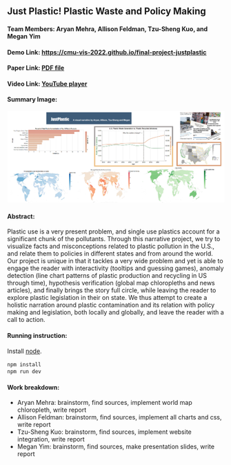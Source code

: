 ## Just Plastic! Plastic Waste and Policy Making
#### Team Members: Aryan Mehra, Allison Feldman, Tzu-Sheng Kuo, and Megan Yim

#### Demo Link: https://cmu-vis-2022.github.io/final-project-justplastic

#### Paper Link: [PDF file](https://drive.google.com/file/d/1sYMyUw1_NNVrGLDt51pYX1pjfLyhXVoc/view?usp=share_link)

#### Video Link: [YouTube player](https://drive.google.com/file/d/15Z6YCxWAUgjif7z-d4D_VrIfi-YGBrcn/view?usp=sharing)

#### Summary Image:
![Screenshots of all of our charts](/images/summaryimage.png)

#### Abstract:

Plastic use is a very present problem, and single use plastics account for a significant chunk of the pollutants. Through this narrative project, we try to visualize facts and misconceptions related to plastic pollution in the U.S., and relate them to policies in different states and from around the world. Our project is unique in that it tackles a very wide problem and yet is able to engage the reader with interactivity (tooltips and guessing games), anomaly detection (line chart patterns of plastic production and recycling in US through time), hypothesis verification (global map chloropleths and news articles), and finally brings the story full circle, while leaving the reader to explore plastic legislation in their on state. We thus attempt to create a holistic narration around plastic contamination and its relation with policy making and legislation, both locally and globally, and leave the reader with a call to action.

#### Running instruction:

Install [node](https://nodejs.org/en/).

```bash
npm install
npm run dev
```

#### Work breakdown:
- Aryan Mehra: brainstorm, find sources, implement world map chloropleth, write report
- Allison Feldman: brainstorm, find sources, implement all charts and css, write report
- Tzu-Sheng Kuo: brainstorm, find sources, implement website integration, write report
- Megan Yim: brainstorm, find sources, make presentation slides, write report

